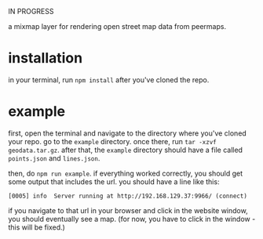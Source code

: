 IN PROGRESS


a mixmap layer for rendering open street map data from peermaps.


# installation

in your terminal, run `npm install` after you've cloned the repo.

# example

first, open the terminal and navigate to the directory where you've cloned your
repo. go to the
`example` directory. once there, run `tar -xzvf geodata.tar.gz`. after that, the
`example` directory should have a file called `points.json` and `lines.json`.

then, do `npm run example`. if everything worked correctly, you
should get some output that includes the url. you should have a line like this:

`[0005] info  Server running at http://192.168.129.37:9966/ (connect)`

if you navigate to that url in your browser and click in the website window, you
should eventually see a map. (for now, you have to click in the window -
this will be fixed.)
